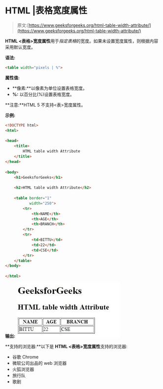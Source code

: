 # HTML |表格宽度属性

> 原文:[https://www.geeksforgeeks.org/html-table-width-attribute/](https://www.geeksforgeeks.org/html-table-width-attribute/)

**HTML <表格>宽度属性**用于*指定表格*的宽度。如果未设置宽度属性，则根据内容采用默认宽度。

**语法:**

```html
<table width="pixels | %">
```

**属性值:**

*   **像素:**以像素为单位设置表格宽度。
*   **%:** 以百分比(%)设置表格宽度。

**注意:**HTML 5 不支持<表>宽度属性。

**示例:**

```html
<!DOCTYPE html>
<html>

<head>
    <title>
        HTML table width Attribute
    </title>
</head>

<body>
    <h1>GeeksforGeeks</h1>

    <h2>HTML table width Attribute</h2>

    <table border="1" 
           width="250">
        <tr>
            <th>NAME</th>
            <th>AGE</th>
            <th>BRANCH</th>
        </tr>
        <tr>
            <td>BITTU</td>
            <td>22</td>
            <td>CSE</td>
        </tr>
    </table>
</body>

</html>
```

**输出:**
![](img/14fde1707481208256846e51fbbf375f.png)

**支持的浏览器:**以下是 **HTML <表格>宽度属性**支持的浏览器:

*   谷歌 Chrome
*   微软公司出品的 web 浏览器
*   火狐浏览器
*   旅行队
*   歌剧